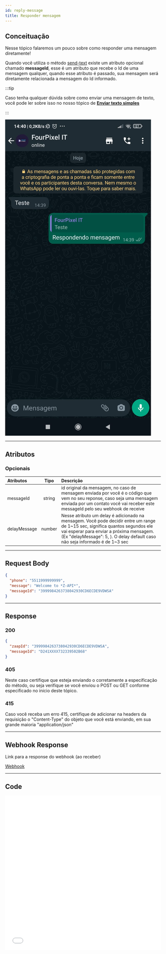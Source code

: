 ```yaml
---
id: reply-message
title: Responder mensagem
---
```


## Conceituação

Nesse tópico falaremos um pouco sobre como responder uma mensagem diretamente!

Quando você utiliza o método [send-text](send-message-text) existe um atributo opcional chamado **messageId**, esse é um atributo que recebe o Id de uma mensagem qualquer, quando esse atributo é passado, sua mensagem será diretamente relacionada a mensagem do Id informado.

:::tip

Caso tenha qualquer dúvida sobre como enviar uma mensagem de texto, você pode ler sobre isso no nosso tópico de [**Enviar texto simples**](send-message-text)

:::

![image](../../img/reply-message.jpeg)

---

## Atributos

### Opcionais

| Atributos | Tipo | Descrição |
| :-- | :-: | :-- |
| messageId | string | id original da mensagem, no caso de mensagem enviada por você é o código que vem no seu reponse, caso seja uma mensagem enviada por um contato você vai receber este messageId pelo seu webhook de receive |
| delayMessage | number | Nesse atributo um delay é adicionado na mensagem. Você pode decidir entre um range de 1~15 sec, significa quantos segundos ele vai esperar para enviar a próxima mensagem. (Ex "delayMessage": 5, ). O delay default caso não seja informado é de 1~3 sec |

---

## Request Body

```json
{
  "phone": "5511999999999",
  "message": "Welcome to *Z-API*",
  "messageId": "3999984263738042930CD6ECDE9VDWSA"
}
```

---

## Response

### 200

```json
{
  "zaapId": "3999984263738042930CD6ECDE9VDWSA",
  "messageId": "D241XXXX732339502B68"
}
```

### 405

Neste caso certifique que esteja enviando o corretamente a especificação do método, ou seja verifique se você enviou o POST ou GET conforme especificado no inicio deste tópico.

### 415

Caso você receba um erro 415, certifique de adicionar na headers da requisição o "Content-Type" do objeto que você está enviando, em sua grande maioria "application/json"

---

## Webhook Response

Link para a response do webhook (ao receber)

[Webhook](../webhooks/on-message-received#response)

---

## Code

<iframe src="//api.apiembed.com/?source=https://raw.githubusercontent.com/Z-API/z-api-docs/main/json-examples/%20reply-message.json&targets=all" frameborder="0" scrolling="no" width="100%" height="500px" seamless></iframe>
